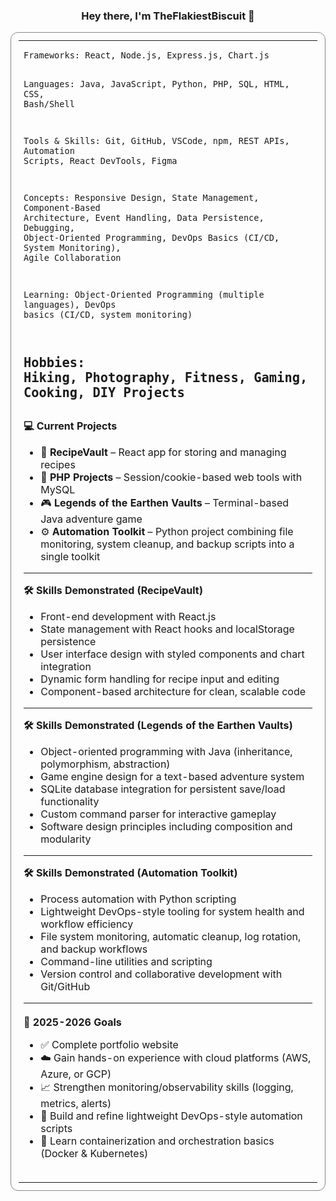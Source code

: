 <h3 align="center">Hey there, I'm TheFlakiestBiscuit 👋</h3>

<table width="100%" style="border: 1px solid #888; border-radius: 12px; box-shadow: 0 0 4px rgba(255,255,255,0.1); padding: 12px;">
  <tr>
    <td>

<table>
  <tr>
<pre><code>Frameworks: React, Node.js, Express.js, Chart.js

Languages: Java, JavaScript, Python, PHP, SQL, HTML, CSS, Bash/Shell

Tools & Skills: Git, GitHub, VSCode, npm, REST APIs, Automation Scripts, React DevTools, Figma

Concepts: Responsive Design, State Management, Component-Based Architecture, Event Handling, Data Persistence, 
  Debugging, Object-Oriented Programming, DevOps Basics (CI/CD, System Monitoring), Agile Collaboration

Learning: Object-Oriented Programming (multiple languages), DevOps basics (CI/CD, system monitoring)

Hobbies: Hiking, Photography, Fitness, Gaming, Cooking, DIY Projects
</code></pre>
---
<div style="margin-top: 10px;">
  <strong>💻 Current Projects</strong>
  <ul>
    <li>🍴 <strong>RecipeVault</strong> – React app for storing and managing recipes</li>
    <li>🐘 <strong>PHP Projects</strong> – Session/cookie-based web tools with MySQL</li>
    <li>🎮 <strong>Legends of the Earthen Vaults</strong> – Terminal-based Java adventure game</li>
    <li>⚙️ <strong>Automation Toolkit</strong> – Python project combining file monitoring, 
    system cleanup, and backup scripts into a single toolkit</li>
  </ul>
</div>

---

<div style="margin-top: 10px;">
  <strong>🛠️ Skills Demonstrated (RecipeVault)</strong>
  <ul>
    <li>Front-end development with React.js</li>
    <li>State management with React hooks and localStorage persistence</li>
    <li>User interface design with styled components and chart integration</li>
    <li>Dynamic form handling for recipe input and editing</li>
    <li>Component-based architecture for clean, scalable code</li>
  </ul>
</div>

---

<div style="margin-top: 10px;">
  <strong>🛠️ Skills Demonstrated (Legends of the Earthen Vaults)</strong>
  <ul>
    <li>Object-oriented programming with Java (inheritance, polymorphism, abstraction)</li>
    <li>Game engine design for a text-based adventure system</li>
    <li>SQLite database integration for persistent save/load functionality</li>
    <li>Custom command parser for interactive gameplay</li>
    <li>Software design principles including composition and modularity</li>
  </ul>
</div>

---

<div style="margin-top: 10px;">
  <strong>🛠️ Skills Demonstrated (Automation Toolkit)</strong>
  <ul>
    <li>Process automation with Python scripting</li>
    <li>Lightweight DevOps-style tooling for system health and workflow efficiency</li>
    <li>File system monitoring, automatic cleanup, log rotation, and backup workflows</li>
    <li>Command-line utilities and scripting</li>
    <li>Version control and collaborative development with Git/GitHub</li>
  </ul>
</div>

---

<div style="margin-top: 20px;">
  <strong>🧠 2025-2026 Goals</strong>
  <ul>
    <li>✅ Complete portfolio website</li>
    <li>☁️ Gain hands-on experience with cloud platforms (AWS, Azure, or GCP)</li>
    <li>📈 Strengthen monitoring/observability skills (logging, metrics, alerts)</li>
    <li>🔧 Build and refine lightweight DevOps-style automation scripts</li>
    <li>🐳 Learn containerization and orchestration basics (Docker & Kubernetes)</li>
  </ul>
</div>
    </td>
  </tr>
</table>

  </td>
  </tr>
</table>

